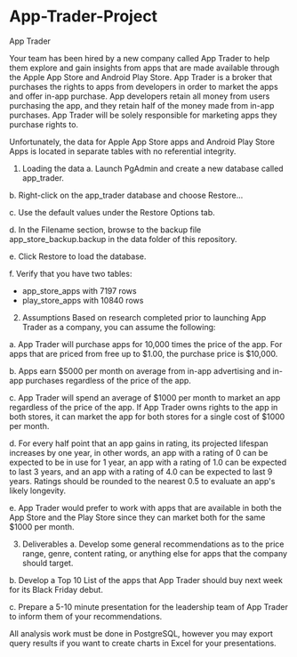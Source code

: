 # App-Trader-Project

App Trader

Your team has been hired by a new company called App Trader to help them explore and gain insights from apps that are made available through the Apple App Store and Android Play Store. App Trader is a broker that purchases the rights to apps from developers in order to market the apps and offer in-app purchase. App developers retain all money from users purchasing the app, and they retain half of the money made from in-app purchases. App Trader will be solely responsible for marketing apps they purchase rights to.

Unfortunately, the data for Apple App Store apps and Android Play Store Apps is located in separate tables with no referential integrity.

1. Loading the data
a. Launch PgAdmin and create a new database called app_trader.

b. Right-click on the app_trader database and choose Restore...

c. Use the default values under the Restore Options tab.

d. In the Filename section, browse to the backup file app_store_backup.backup in the data folder of this repository.

e. Click Restore to load the database.

f. Verify that you have two tables:
- app_store_apps with 7197 rows
- play_store_apps with 10840 rows

2. Assumptions
Based on research completed prior to launching App Trader as a company, you can assume the following:

a. App Trader will purchase apps for 10,000 times the price of the app. For apps that are priced from free up to $1.00, the purchase price is $10,000.

b. Apps earn $5000 per month on average from in-app advertising and in-app purchases regardless of the price of the app.

c. App Trader will spend an average of $1000 per month to market an app regardless of the price of the app. If App Trader owns rights to the app in both stores, it can market the app for both stores for a single cost of $1000 per month.

d. For every half point that an app gains in rating, its projected lifespan increases by one year, in other words, an app with a rating of 0 can be expected to be in use for 1 year, an app with a rating of 1.0 can be expected to last 3 years, and an app with a rating of 4.0 can be expected to last 9 years. Ratings should be rounded to the nearest 0.5 to evaluate an app's likely longevity.

e. App Trader would prefer to work with apps that are available in both the App Store and the Play Store since they can market both for the same $1000 per month.

3. Deliverables
a. Develop some general recommendations as to the price range, genre, content rating, or anything else for apps that the company should target.

b. Develop a Top 10 List of the apps that App Trader should buy next week for its Black Friday debut.

c. Prepare a 5-10 minute presentation for the leadership team of App Trader to inform them of your recommendations.

All analysis work must be done in PostgreSQL, however you may export query results if you want to create charts in Excel for your presentations.
